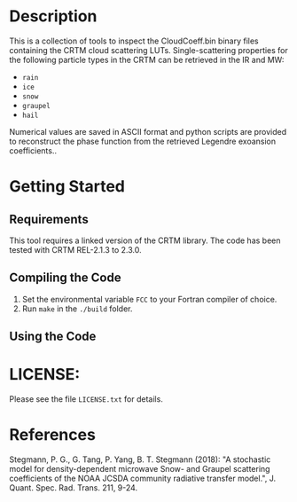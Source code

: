# Description
This is a collection of tools to inspect the CloudCoeff.bin
binary files containing the CRTM cloud scattering LUTs.
Single-scattering properties for the following particle types
in the CRTM can be retrieved in the IR and MW:
- `rain`
- `ice`
- `snow`
- `graupel`
- `hail`

Numerical values are saved in ASCII format and python scripts
are provided to reconstruct the phase function from the 
retrieved Legendre exoansion coefficients.. 

# Getting Started

## Requirements
This tool requires a linked version of the CRTM library.
The code has been tested with CRTM REL-2.1.3 to 2.3.0.

## Compiling the Code
1. Set the environmental variable `FCC` to your Fortran compiler of choice.
2. Run `make` in the `./build` folder.

## Using the Code

# LICENSE:
Please see the file `LICENSE.txt` for details.

# References
Stegmann, P. G., G. Tang, P. Yang, B. T. Stegmann (2018): "A stochastic model for density-dependent microwave Snow- and Graupel scattering coefficients of the NOAA JCSDA community radiative transfer model.", J. Quant. Spec. Rad. Trans. 211, 9-24.
